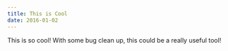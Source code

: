 ```yaml
---
title: This is Cool
date: 2016-01-02
---
```


This is so cool! With some bug clean up, this could be a really useful tool!